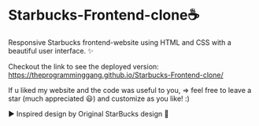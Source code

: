 # Starbucks-Frontend-clone☕
Responsive Starbucks frontend-website using HTML and CSS with a beautiful user interface. ✨

Checkout the link to see the deployed version: https://theprogramminggang.github.io/Starbucks-Frontend-clone/

If u liked my website and the code was useful to you, => feel free to leave a star (much appreciated 😃) and customize as you like! :)

▶️ Inspired design by Original StarBucks design 🙌
